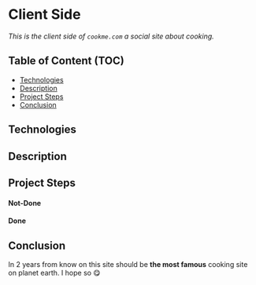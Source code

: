 # Client Side

*This is the client side of `cookme.com` a social site about cooking.*

## Table of Content (TOC)

- [Technologies](#technologies)
- [Description](#description)
- [Project Steps](#project-steps)
- [Conclusion](#conclusion)

## Technologies

## Description

## Project Steps

#### Not-Done

#### Done

## Conclusion

In 2 years from know on this site should be **the most famous** cooking site on planet earth. I hope so 😋